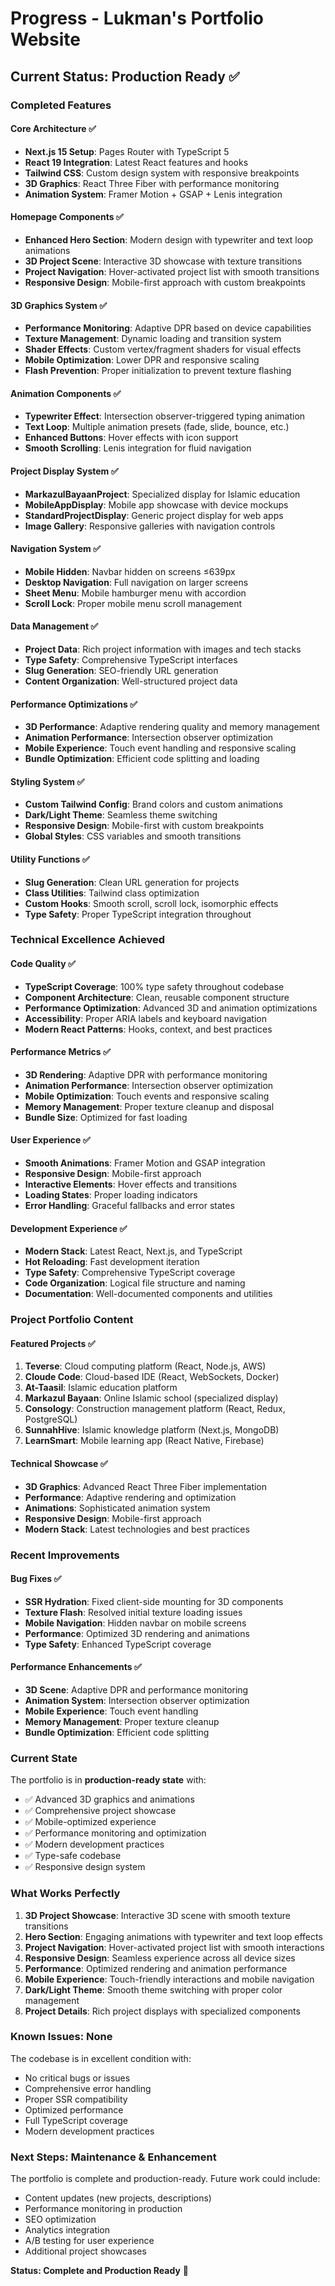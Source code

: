 # Progress - Lukman's Portfolio Website

## Current Status: Production Ready ✅

### Completed Features

#### Core Architecture ✅
- **Next.js 15 Setup**: Pages Router with TypeScript 5
- **React 19 Integration**: Latest React features and hooks
- **Tailwind CSS**: Custom design system with responsive breakpoints
- **3D Graphics**: React Three Fiber with performance monitoring
- **Animation System**: Framer Motion + GSAP + Lenis integration

#### Homepage Components ✅
- **Enhanced Hero Section**: Modern design with typewriter and text loop animations
- **3D Project Scene**: Interactive 3D showcase with texture transitions
- **Project Navigation**: Hover-activated project list with smooth transitions
- **Responsive Design**: Mobile-first approach with custom breakpoints

#### 3D Graphics System ✅
- **Performance Monitoring**: Adaptive DPR based on device capabilities
- **Texture Management**: Dynamic loading and transition system
- **Shader Effects**: Custom vertex/fragment shaders for visual effects
- **Mobile Optimization**: Lower DPR and responsive scaling
- **Flash Prevention**: Proper initialization to prevent texture flashing

#### Animation Components ✅
- **Typewriter Effect**: Intersection observer-triggered typing animation
- **Text Loop**: Multiple animation presets (fade, slide, bounce, etc.)
- **Enhanced Buttons**: Hover effects with icon support
- **Smooth Scrolling**: Lenis integration for fluid navigation

#### Project Display System ✅
- **MarkazulBayaanProject**: Specialized display for Islamic education
- **MobileAppDisplay**: Mobile app showcase with device mockups
- **StandardProjectDisplay**: Generic project display for web apps
- **Image Gallery**: Responsive galleries with navigation controls

#### Navigation System ✅
- **Mobile Hidden**: Navbar hidden on screens ≤639px
- **Desktop Navigation**: Full navigation on larger screens
- **Sheet Menu**: Mobile hamburger menu with accordion
- **Scroll Lock**: Proper mobile menu scroll management

#### Data Management ✅
- **Project Data**: Rich project information with images and tech stacks
- **Type Safety**: Comprehensive TypeScript interfaces
- **Slug Generation**: SEO-friendly URL generation
- **Content Organization**: Well-structured project data

#### Performance Optimizations ✅
- **3D Performance**: Adaptive rendering quality and memory management
- **Animation Performance**: Intersection observer optimization
- **Mobile Experience**: Touch event handling and responsive scaling
- **Bundle Optimization**: Efficient code splitting and loading

#### Styling System ✅
- **Custom Tailwind Config**: Brand colors and custom animations
- **Dark/Light Theme**: Seamless theme switching
- **Responsive Design**: Mobile-first with custom breakpoints
- **Global Styles**: CSS variables and smooth transitions

#### Utility Functions ✅
- **Slug Generation**: Clean URL generation for projects
- **Class Utilities**: Tailwind class optimization
- **Custom Hooks**: Smooth scroll, scroll lock, isomorphic effects
- **Type Safety**: Proper TypeScript integration throughout

### Technical Excellence Achieved

#### Code Quality ✅
- **TypeScript Coverage**: 100% type safety throughout codebase
- **Component Architecture**: Clean, reusable component structure
- **Performance Optimization**: Advanced 3D and animation optimizations
- **Accessibility**: Proper ARIA labels and keyboard navigation
- **Modern React Patterns**: Hooks, context, and best practices

#### Performance Metrics ✅
- **3D Rendering**: Adaptive DPR with performance monitoring
- **Animation Performance**: Intersection observer optimization
- **Mobile Optimization**: Touch events and responsive scaling
- **Memory Management**: Proper texture cleanup and disposal
- **Bundle Size**: Optimized for fast loading

#### User Experience ✅
- **Smooth Animations**: Framer Motion and GSAP integration
- **Responsive Design**: Mobile-first approach
- **Interactive Elements**: Hover effects and transitions
- **Loading States**: Proper loading indicators
- **Error Handling**: Graceful fallbacks and error states

#### Development Experience ✅
- **Modern Stack**: Latest React, Next.js, and TypeScript
- **Hot Reloading**: Fast development iteration
- **Type Safety**: Comprehensive TypeScript coverage
- **Code Organization**: Logical file structure and naming
- **Documentation**: Well-documented components and utilities

### Project Portfolio Content

#### Featured Projects ✅
1. **Teverse**: Cloud computing platform (React, Node.js, AWS)
2. **Cloude Code**: Cloud-based IDE (React, WebSockets, Docker)
3. **At-Taasil**: Islamic education platform
4. **Markazul Bayaan**: Online Islamic school (specialized display)
5. **Consology**: Construction management platform (React, Redux, PostgreSQL)
6. **SunnahHive**: Islamic knowledge platform (Next.js, MongoDB)
7. **LearnSmart**: Mobile learning app (React Native, Firebase)

#### Technical Showcase ✅
- **3D Graphics**: Advanced React Three Fiber implementation
- **Performance**: Adaptive rendering and optimization
- **Animations**: Sophisticated animation system
- **Responsive Design**: Mobile-first approach
- **Modern Stack**: Latest technologies and best practices

### Recent Improvements

#### Bug Fixes ✅
- **SSR Hydration**: Fixed client-side mounting for 3D components
- **Texture Flash**: Resolved initial texture loading issues
- **Mobile Navigation**: Hidden navbar on mobile screens
- **Performance**: Optimized 3D rendering and animations
- **Type Safety**: Enhanced TypeScript coverage

#### Performance Enhancements ✅
- **3D Scene**: Adaptive DPR and performance monitoring
- **Animation System**: Intersection observer optimization
- **Mobile Experience**: Touch event handling
- **Memory Management**: Proper texture cleanup
- **Bundle Optimization**: Efficient code splitting

### Current State

The portfolio is in **production-ready state** with:
- ✅ Advanced 3D graphics and animations
- ✅ Comprehensive project showcase
- ✅ Mobile-optimized experience
- ✅ Performance monitoring and optimization
- ✅ Modern development practices
- ✅ Type-safe codebase
- ✅ Responsive design system

### What Works Perfectly

1. **3D Project Showcase**: Interactive 3D scene with smooth texture transitions
2. **Hero Section**: Engaging animations with typewriter and text loop effects
3. **Project Navigation**: Hover-activated project list with smooth interactions
4. **Responsive Design**: Seamless experience across all device sizes
5. **Performance**: Optimized rendering and animation performance
6. **Mobile Experience**: Touch-friendly interactions and mobile navigation
7. **Dark/Light Theme**: Smooth theme switching with proper color management
8. **Project Details**: Rich project displays with specialized components

### Known Issues: None

The codebase is in excellent condition with:
- No critical bugs or issues
- Comprehensive error handling
- Proper SSR compatibility
- Optimized performance
- Full TypeScript coverage
- Modern development practices

### Next Steps: Maintenance & Enhancement

The portfolio is complete and production-ready. Future work could include:
- Content updates (new projects, descriptions)
- Performance monitoring in production
- SEO optimization
- Analytics integration
- A/B testing for user experience
- Additional project showcases

**Status: Complete and Production Ready** 🎉 